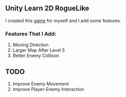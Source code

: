 ## Unity Learn 2D RogueLike

I created this [game](https://learn.unity.com/project/2d-roguelike-tutorial?uv=5.x) for myself and I add some features.

### Features That I Add:
1. Moving Direction
1. Larger Map After Level 5
1. Better Enemy Collison


## TODO
1. Improve Enemy Movement
1. Improve Player-Enemy Interaction

